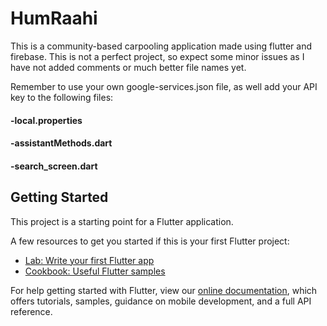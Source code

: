 # HumRaahi

This is a community-based carpooling application made using flutter and firebase.
This is not a perfect project, so expect some minor issues as I have not added comments or much better file names yet.

Remember to use your own google-services.json file, as well add your API key to the following files:

#### -local.properties

#### -assistantMethods.dart

#### -search_screen.dart

## Getting Started

This project is a starting point for a Flutter application.

A few resources to get you started if this is your first Flutter project:

- [Lab: Write your first Flutter app](https://flutter.dev/docs/get-started/codelab)
- [Cookbook: Useful Flutter samples](https://flutter.dev/docs/cookbook)

For help getting started with Flutter, view our
[online documentation](https://flutter.dev/docs), which offers tutorials,
samples, guidance on mobile development, and a full API reference.
